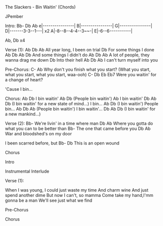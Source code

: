 The Slackers - Bin Waitin' (Chords)


JPember


Intro:
   Bb-   Db   Ab
e|----------------|
B|----------------|
G|----------------|
D|-------3-3--1---| x2
A|-8--8--4-4--3~~-|
E|-6--6-----------|

Ab, Db  x4


Verse (1):
Ab          Db               Ab
  All year long, I been on trial
           Db
For some things I done
Ab           Db            Ab   Db
  And some things I didn't do
Ab          Db                  Ab
  A lot of people, they wanna drag me down
  Db
Into their hell
Ab         Db               Ab
  I can't turn myself into you


Pre-Chorus:
C-                                Ab
  Why don't you finish what you start?
      (What you start, what you start, what you start, waa-ooh)
C-                         Db             Eb Eb7
  Were you waitin' for a change of heart?

'Cause I bin...


Chorus:
Ab        Db
  I bin waitin'
Ab              Db
  (People bin waitin')
        Ab
I bin waitin'
        Db            Ab           Db
(I bin waitin' for a new state of mind...) I bin...
Ab         Db
  (I bin waitin') People bin...
Ab              Db             Ab
  (People bin waitin') I bin waitin'...
        Db            Ab     Db
(I bin waitin' for a new mankind...)


Verse (2):
Bb-
  We're livin' in a time where man
Db                                       Ab
  Where you gotta do what you can to be better than
    Bb-
The one that came before you
Db                           Ab
  War and bloodshed's on my door

I been scarred before, but
Bb-                 Db
   This is an open wound


Chorus

Intro

Instrumental Interlude

Verse (1):

When I was young, I could just waste my time
And charm wine
And just spend another dime
But now I can't, so mamma
Come take my hand,I'mm gonna be a man
We'll see just what we find


Pre-Chorus

Chorus